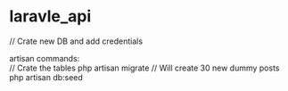 # laravle_api
// Crate new DB and add credentials
<div>
artisan commands:
</div>
<div>
// Crate the tables
php artisan migrate
// Will create 30 new dummy posts
</div>  
<div>
php artisan db:seed
</div>
